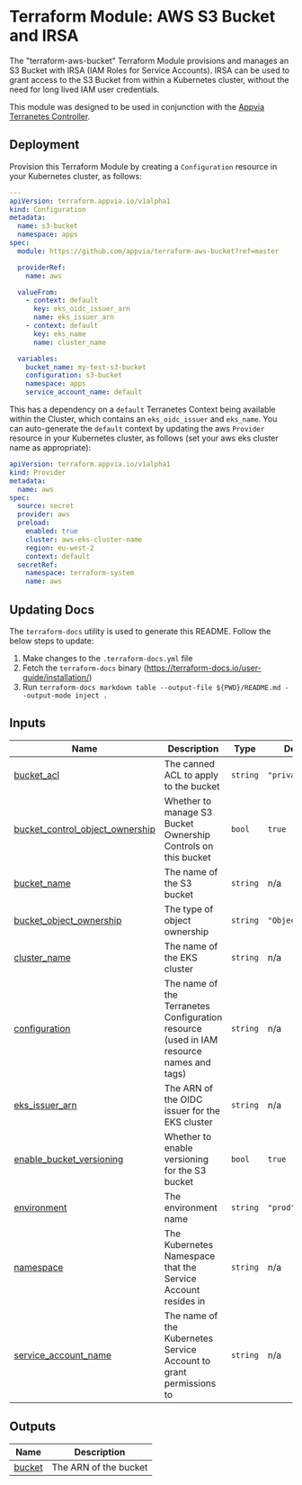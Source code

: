 <!-- BEGIN_TF_DOCS -->
# Terraform Module: AWS S3 Bucket and IRSA

The "terraform-aws-bucket" Terraform Module provisions and manages an S3 Bucket with IRSA (IAM Roles for Service Accounts). IRSA can be used to grant access to the S3 Bucket from within a Kubernetes cluster, without the need for long lived IAM user credentials.

This module was designed to be used in conjunction with the [Appvia Terranetes Controller](https://github.com/appvia/terranetes-controller).

## Deployment

Provision this Terraform Module by creating a `Configuration` resource in your Kubernetes cluster, as follows:
```yaml
---
apiVersion: terraform.appvia.io/v1alpha1
kind: Configuration
metadata:
  name: s3-bucket
  namespace: apps
spec:
  module: https://github.com/appvia/terraform-aws-bucket?ref=master

  providerRef:
    name: aws

  valueFrom:
    - context: default
      key: eks_oidc_issuer_arn
      name: eks_issuer_arn
    - context: default
      key: eks_name
      name: cluster_name

  variables:
    bucket_name: my-test-s3-bucket
    configuration: s3-bucket
    namespace: apps
    service_account_name: default
```

This has a dependency on a `default` Terranetes Context being available within the Cluster, which contains an `eks_oidc_issuer` and `eks_name`. You can auto-generate the `default` context by updating the aws `Provider` resource in your Kubernetes cluster, as follows (set your aws eks cluster name as appropriate):
```yaml
apiVersion: terraform.appvia.io/v1alpha1
kind: Provider
metadata:
  name: aws
spec:
  source: secret
  provider: aws
  preload:
    enabled: true
    cluster: aws-eks-cluster-name
    region: eu-west-2
    context: default
  secretRef:
    namespace: terraform-system
    name: aws
```

## Updating Docs

The `terraform-docs` utility is used to generate this README. Follow the below steps to update:
1. Make changes to the `.terraform-docs.yml` file
2. Fetch the `terraform-docs` binary (https://terraform-docs.io/user-guide/installation/)
3. Run `terraform-docs markdown table --output-file ${PWD}/README.md --output-mode inject .`

## Inputs

| Name | Description | Type | Default | Required |
|------|-------------|------|---------|:--------:|
| <a name="input_bucket_acl"></a> [bucket\_acl](#input\_bucket\_acl) | The canned ACL to apply to the bucket | `string` | `"private"` | no |
| <a name="input_bucket_control_object_ownership"></a> [bucket\_control\_object\_ownership](#input\_bucket\_control\_object\_ownership) | Whether to manage S3 Bucket Ownership Controls on this bucket | `bool` | `true` | no |
| <a name="input_bucket_name"></a> [bucket\_name](#input\_bucket\_name) | The name of the S3 bucket | `string` | n/a | yes |
| <a name="input_bucket_object_ownership"></a> [bucket\_object\_ownership](#input\_bucket\_object\_ownership) | The type of object ownership | `string` | `"ObjectWriter"` | no |
| <a name="input_cluster_name"></a> [cluster\_name](#input\_cluster\_name) | The name of the EKS cluster | `string` | n/a | yes |
| <a name="input_configuration"></a> [configuration](#input\_configuration) | The name of the Terranetes Configuration resource (used in IAM resource names and tags) | `string` | n/a | yes |
| <a name="input_eks_issuer_arn"></a> [eks\_issuer\_arn](#input\_eks\_issuer\_arn) | The ARN of the OIDC issuer for the EKS cluster | `string` | n/a | yes |
| <a name="input_enable_bucket_versioning"></a> [enable\_bucket\_versioning](#input\_enable\_bucket\_versioning) | Whether to enable versioning for the S3 bucket | `bool` | `true` | no |
| <a name="input_environment"></a> [environment](#input\_environment) | The environment name | `string` | `"prod"` | no |
| <a name="input_namespace"></a> [namespace](#input\_namespace) | The Kubernetes Namespace that the Service Account resides in | `string` | n/a | yes |
| <a name="input_service_account_name"></a> [service\_account\_name](#input\_service\_account\_name) | The name of the Kubernetes Service Account to grant permissions to | `string` | n/a | yes |

## Outputs

| Name | Description |
|------|-------------|
| <a name="output_bucket"></a> [bucket](#output\_bucket) | The ARN of the bucket |
<!-- END_TF_DOCS -->